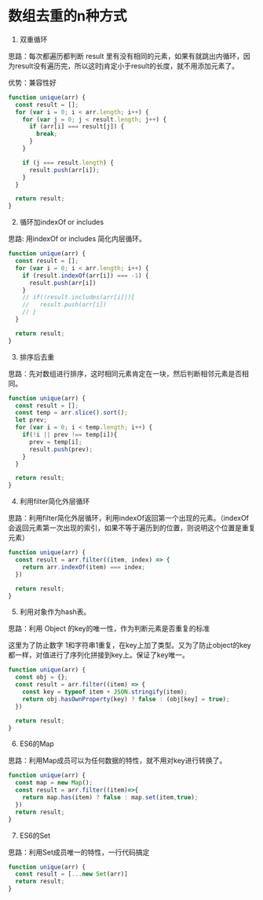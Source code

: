 # 数组去重的n种方式

1. 双重循环

思路：每次都遍历都判断 result 里有没有相同的元素，如果有就跳出内循环，因为result没有遍历完，所以这时j肯定小于result的长度，就不用添加元素了。

优势：兼容性好

```js
function unique(arr) {
  const result = [];
  for (var i = 0; i < arr.length; i++) {
    for (var j = 0; j < result.length; j++) {
      if (arr[i] === result[j]) {
        break;
      }
    }

    if (j === result.length) {
      result.push(arr[i]);
    }
  }

  return result;
}
```

2. 循环加indexOf or includes

思路: 用indexOf or includes 简化内层循环。

```js
function unique(arr) {
  const result = [];
  for (var i = 0; i < arr.length; i++) {
    if (result.indexOf(arr[i]) === -1) {
      result.push(arr[i])
    }
    // if(!result.includes(arr[i])){
    //   result.push(arr[i])
    // }
  }

  return result;
}
```

3. 排序后去重

思路：先对数组进行排序，这时相同元素肯定在一块，然后判断相邻元素是否相同。

```js
function unique(arr) {
  const result = [];
  const temp = arr.slice().sort();
  let prev;
  for (var i = 0; i < temp.length; i++) {
    if(!i || prev !== temp[i]){
      prev = temp[i];
      result.push(prev);
    }
  }

  return result;
}
```

4. 利用filter简化外层循环

思路：利用filter简化外层循环，利用indexOf返回第一个出现的元素。（indexOf会返回元素第一次出现的索引，如果不等于遍历到的位置，则说明这个位置是重复元素）

```js
function unique(arr) {
  const result = arr.filter((item, index) => {
    return arr.indexOf(item) === index;
  })

  return result;
}
```

5. 利用对象作为hash表。

思路：利用 Object 的key的唯一性，作为判断元素是否重复的标准

这里为了防止数字 1和字符串1重复，在key上加了类型。又为了防止object的key都一样，对值进行了序列化拼接到key上。保证了key唯一。

```js
function unique(arr) {
  const obj = {};
  const result = arr.filter((item) => {
    const key = typeof item + JSON.stringify(item);
    return obj.hasOwnProperty(key) ? false : (obj[key] = true);
  })

  return result;
}
```

6. ES6的Map

思路：利用Map成员可以为任何数据的特性，就不用对key进行转换了。

```js
function unique(arr) {
  const map = new Map();
  const result = arr.filter((item)=>{
    return map.has(item) ? false : map.set(item,true);
  })
  return result;
}
```

7. ES6的Set

思路：利用Set成员唯一的特性，一行代码搞定

```js
function unique(arr) {
  const result = [...new Set(arr)]
  return result;
}
```